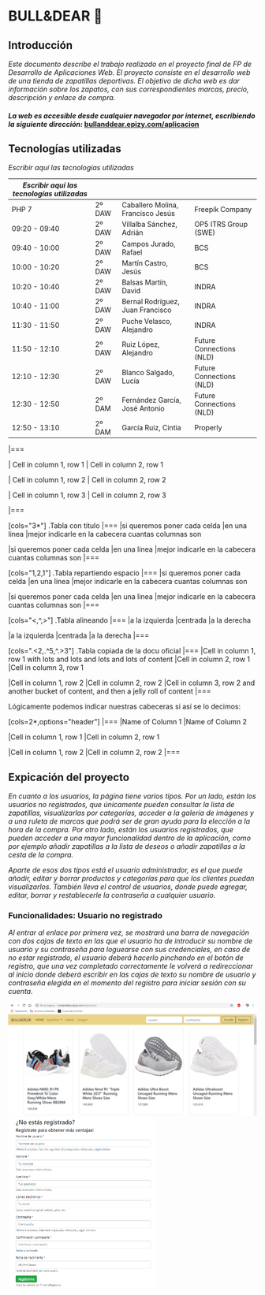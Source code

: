 # BULL&DEAR :boot:

## Introducción
 _Este documento describe el trabajo realizado en el proyecto final de FP de Desarrollo de Aplicaciones Web. El proyecto consiste en el desarrollo web de una tienda de zapatillas deportivas. El objetivo de dicha web es dar información sobre los zapatos, con sus correspondientes marcas, precio, descripción y enlace de compra._

#### _La web es accesible desde cualquier navegador por internet, escribiendo la siguiente dirección:_ [bullanddear.epizy.com/aplicacion](http://bullanddear.epizy.com/documentacion)

## Tecnologías utilizadas
 _Escribir aquí las tecnologías utilizadas_

|         _Escribir aquí las tecnologías utilizadas_  	    | |  |   |
|---------------	|--------	|-----------------------------------	|-------------------------|
|     PHP 7     	| 2º DAW 	| Caballero Molina, Francisco Jesús 	| Freepik Company       	|
| 09:20 - 09:40 	| 2º DAW 	| Villalba Sánchez, Adrián          	| OP5 ITRS Group (SWE)    |
| 09:40 - 10:00 	| 2º DAW 	| Campos Jurado, Rafael             	| BCS               	    |
| 10:00 - 10:20 	| 2º DAW 	| Martín Castro, Jesús              	| BCS               	    |
| 10:20 - 10:40 	| 2º DAW 	| Balsas Martín, David              	| INDRA             	    |
| 10:40 - 11:00 	| 2º DAW 	| Bernal Rodríguez, Juan Francisco  	| INDRA             	    |
| 11:30 - 11:50 	| 2º DAW 	| Puche Velasco, Alejandro          	| INDRA             	    |
| 11:50 - 12:10 	| 2º DAW 	| Ruiz López, Alejandro             	| Future Connections (NLD)|
| 12:10 - 12:30 	| 2º DAW 	| Blanco Salgado, Lucía             	| Future Connections (NLD)|
| 12:30 - 12:50 	| 2º DAM 	| Fernández García, José Antonio    	| Future Connections (NLD)|
| 12:50 - 13:10 	| 2º DAM 	| García Ruiz, Cintia               	| Properly          	    |

|===

| Cell in column 1, row 1 | Cell in column 2, row 1

| Cell in column 1, row 2 | Cell in column 2, row 2

| Cell in column 1, row 3 | Cell in column 2, row 3

|===


[cols="3*"]
.Tabla con titulo
|===
|si queremos poner cada celda
|en una linea
|mejor indicarle en la cabecera cuantas columnas son

|si queremos poner cada celda
|en una linea
|mejor indicarle en la cabecera cuantas columnas son
|===

[cols="1,2,1"]
.Tabla repartiendo espacio
|===
|si queremos poner cada celda
|en una linea
|mejor indicarle en la cabecera cuantas columnas son

|si queremos poner cada celda
|en una linea
|mejor indicarle en la cabecera cuantas columnas son
|===

[cols="<,^,>"]
.Tabla alineando
|===
|a la izquierda
|centrada
|a la derecha

|a la izquierda
|centrada
|a la derecha
|===


[cols=".<2,.^5,^.>3"]
.Tabla copiada de la docu oficial
|===
|Cell in column 1, row 1 with lots and lots and lots and lots of content
|Cell in column 2, row 1
|Cell in column 3, row 1

|Cell in column 1, row 2
|Cell in column 2, row 2
|Cell in column 3, row 2 and another bucket of content, and then a jelly roll of content
|===


Lógicamente podemos indicar nuestras cabeceras si así se lo decimos:

[cols=2*,options="header"]
|===
|Name of Column 1
|Name of Column 2

|Cell in column 1, row 1
|Cell in column 2, row 1

|Cell in column 1, row 2
|Cell in column 2, row 2
|===

## Expicación del proyecto
 _En cuanto a los usuarios, la página tiene varios tipos. Por un lado, están los usuarios no registrados, que únicamente pueden consultar la lista de zapatillas, visualizarlas por categorías, acceder a la galería de imágenes y a una ruleta de marcas que podrá ser de gran ayuda para la elección a la hora de la compra. Por otro lado, están los usuarios registrados, que pueden acceder a una mayor funcionalidad dentro de la aplicación, como por ejemplo añadir zapatillas a la lista de deseos o añadir zapatillas a la cesta de la compra._ 

 _Aparte de esos dos tipos está el usuario administrador, es el que puede añadir, editar y borrar productos y categorías para que los clientes puedan visualizarlos. También lleva el control de usuarios, donde puede agregar, editar, borrar y restablecerle la contraseña a cualquier usuario._

### Funcionalidades: <b>Usuario no registrado</b>
 _Al entrar al enlace por primera vez, se mostrará una barra de navegación con dos cajas de texto en las que el usuario ha de introducir su nombre de usuario y su contraseña para loguearse con sus credenciales, en caso de no estar registrado, el usuario deberá hacerlo pinchando en el botón de registro, que una vez completado correctamente le volverá a redireccionar al inicio donde deberá escribir en las cajas de texto su nombre de usuario y contraseña elegida en el momento del registro para iniciar sesión con su cuenta._

<img src="img/1.png" width="550"/> <img src="img/3.png" width="300"/> 





